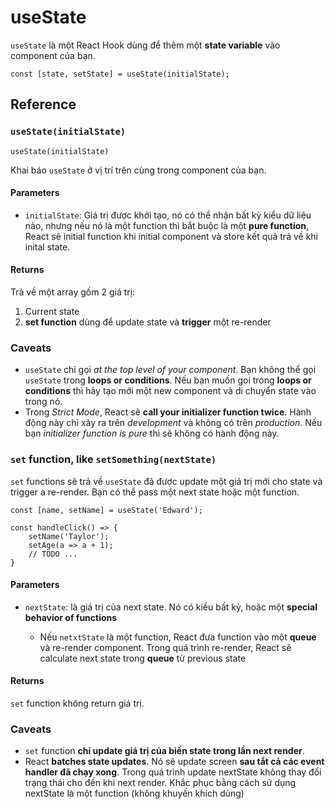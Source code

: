 # useState

`useState` là một React Hook dùng để thêm một **state variable** vào component của bạn.

    const [state, setState] = useState(initialState);

## Reference

### `useState(initialState)`

    useState(initialState)

Khai báo `useState` ở vị trí trên cùng trong component của bạn.

#### Parameters

- `initialState`: Giá trị được khởi tạo, nó có thể nhận bất kỳ kiểu dữ liệu nào, nhưng nếu nó là một function thì bắt buộc là một **pure function**, React sẽ initial function khi initial component và store kết quả trả về khi inital state.

#### Returns

Trả về một array gồm 2 giá trị:

1. Current state
2. **set function** dùng để update state và **trigger** một re-render

### Caveats

- `useState` chỉ gọi *at the top level of your component*. Bạn không thể gọi `useState` trong **loops or conditions**. Nếu bạn muốn goi trong  **loops or conditions** thì hãy tạo mới một new component và di chuyển state vào trong nó.
- Trong *Strict Mode*, React sẽ **call your initializer function twice**. Hành động này chỉ xảy ra trên *development* và không có trên *production*. Nếu bạn *initializer function is pure* thì sẽ không có hành động này.

### `set` function, like `setSomething(nextState)`

`set` functions sẽ trả về `useState` đã được update một giá trị mới cho state và trigger a re-render. Bạn có thể pass một next state hoặc một function.

    const [name, setName] = useState('Edward');

    const handleClick() => {
        setName('Taylor');
        setAge(a => a + 1);
        // TODO ...
    }

#### Parameters

- `nextState`: là giá trị của next state. Nó có kiểu bất kỳ, hoặc một **special behavior of functions**

    - Nếu `netxtState` là một function, React đưa function vào một **queue** và re-render component. Trong quá trình re-render, React sẽ calculate next state trong **queue** từ previous state

#### Returns

`set` function không return giá trị.

### Caveats

- `set` function **chỉ update giá trị của biến state trong lần next render**.
- React **batches state updates**. Nó sẽ update screen **sau tắt cả các event handler đã chạy xong**. Trong quá trình update nextState không thay đổi trạng thái cho đến khi next render. Khắc phục bằng cách sử dụng nextState là một function (không khuyến khích dùng)